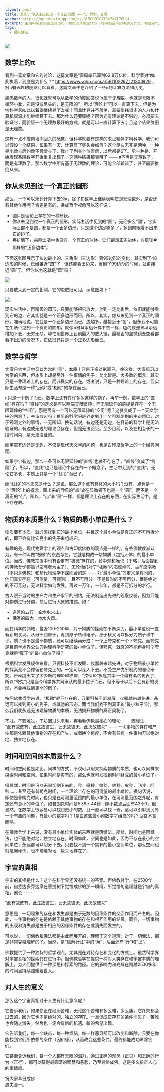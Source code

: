 ```yaml
---
layout: post
title: 其实，你从未见到过一个真正的圆 —— π，哲学，真理
wechat: https://mp.weixin.qq.com/s/-8l5DDDTCS7Oe7XAI7OltA
excerpt: 生活中见到的圆是真的吗？物质的本质是什么？时间和空间的本质又什么？希望从π、数学、物理、天文和哲学的角度，一窥宇宙的真理。如果你周围有人很相信科学，对科学很笃定。那么这篇或许值得推荐他们。
tags:
  - 趣味佛法
---
```


![](../images/2023-06-15-21-32-29.png)

## 数学上的π

看到一篇文章和它的讨论，这篇文章是“圆周率已算到62.8万亿位，科学家对π如此执着，到底是为什么？” https://www.sohu.com/a/591102267_121303829 ，对π有兴趣的朋友可以看看。这篇文章中也介绍了一些π的计算方法和历史。

熟悉数学的人，很快就就可以从数学的角度回答说“π属于无理数，也就是无限不循环小数，它是没有尽头的，是无限的”，所以“理论上”可以一直算下去，但是为何科学家如此执着要继续算下去呢？而且计算并不简单，需要消耗很多的人力和计算机资源才能继续算下去。那为什么还要算呢？因为光有理论是不够的，必须要去验证它，而验证一个无理数最好的方式，就是可以一直计算下去；且这个结果依旧是无理数。

这有一点不撞南墙不回头的感觉，但科学就要有这样的求证精神才叫科学。我们可以假设一个结果，如果有一天，计算有了尽头会如何？这个尽头无非是两种，一种是小数点后的数不再增长了，截止了到某个位置后，以后都是0了。另一种是，开始发现某段数字开始重复出现了。这两种结果都表明了 —— π不再是无理数了，而是有理数了。那么数学中所有基于无理数的理论，可能全部都错了，甚至需要推倒从来。

## 你从未见到过一个真正的圆形

那么，一个可以永远计算下去的π，除了在数学上继续表明它是无理数外，是否还有其他作用呢？肯定是有的，换成哲学视角可以这样说：

* 圆只是理论上存在的一种形状。
* 你从未见到过一个真正的圆形。实际生活中见到的“圆”，无论多么“圆”，它实际上都不是圆，都是一个正多边形。只是这个边足够多了，多到肉眼看不出来它的边了。
* 再扩展下，实际生活中也没有一个真正的球体，它们都是正多边体，向足球⚽️那样的“正多边体”。

下面这张图展示了从边最小的，三角形（三边形）到99边形的变化，其实到了48边形的时候，已经接近“圆”了，但还能看出边来，而到了99边形的时候，就更接近“圆”了。但你以为这就是“圆”吗？

![](../images/2023-06-14-12-02-17.png)

只要放大到一定的比例，它的边依旧可见，示意图如下：

![](../images/2023-06-14-12-06-11.png)

现实生活中，再精密的圆形，只要能够把它放大，放到一定比例后，依旧就能够看到它的边，它其实就是一个正多边形而已。所以，其实，你从未见到一个真正的圆形。准确地说，它就是一个正多边形而已，边越多，越接近于“圆”，但永远不可能在生活中见到一个真正的圆形，就像π可以永远计算下去一样，边的数量可以永远增加下去，无穷无尽。哪怕用世界上目前最大的放大镜，最精密的显微镜去查看都看不出边的情况下，它依旧还只是一个正多边形而已。

## 数学与哲学

大家日常生活中习以为常的“圆”，本质上只是正多边形而已。像这样，大家都习以为常的东西，但本质上却是另外一件事情的例子，比比皆是。大多数的概念，其实只是一种理论上的存在，而非真实的存在。或者说，只是一种理论上的存在，但实际生活却是一种“近似”或“相似”的存在而已。

π只是一个例子而已，数学上还有许许多多这样的例子。再举一例，数学上的“直线”存在吗？“直线”的定义是可以两端无限延伸。而无限延伸的前提是存在一个无限延伸的“空间”，那是否有一个可以无限延伸的“空间”呢？这就变成了一个天文学中的问题了，宇宙有边吗？目前的科学只是界定到了一个可观测到的宇宙而已，对于观测之外的事情，一无所知。换句话说，有边还是无边，在目前的科学上是无法验证的。有边或无边的理论会存在，但是无法验证。至少目前，以及在相当长的一段时间内，是无法验证的。

而宇宙有边还是无边，不仅是现代天文学的问题，也是古印度哲学上的一个经典问题。

如果宇宙有边，那么一条可以无限延伸的“直线”也就不存在了，“直线”变成了“线段”了。所以，“直线”也只是理论中存在的一个概念了，生活中见到的“直线”，无论它多长，本质上只是一个“线段”而已了。

而“线段”的本质又是什么？是点。那么这个点有具体的大小吗？没有，点也是一个“理论”上的概念，画出来的再细的“点”放在显微镜下也是一个“圆”，而不是一个真正的“点”。所以，“点”和“圆”一样，都是理论上存在的东西，在实际生活中，是不存在的。

## 物质的本质是什么？物质的最小单位是什么？

物质要有本质，就必须找到它的最小单位，并且这个最小单位是真正的不可再拆分的，即不会有比它更小的例子来组成它。

有趣的是，现代物理学上的观点和古印度佛教的观点是一样的。有些佛教教派认为，有一种叫做“极微”的东西存在，它就是构成一切物质（包括人体）的最小单位。当然，佛教宗派中也有否定有“极微”存在的，如中观和唯识（下略，后面提到的佛教哲学都是以这两者为主了）。无论他们对于“极微”的态度如何，古印度宗教（不只是佛教）和现代物理学不谋而合的是 —— 对“最小单位”的定义是相同的，他们真实存在（可测量，可观测），且不可再分。不是暂时的不可再分，而是绝对的不可再分，无论科学如何发展，再过一万年，一亿年，都是不可拆分的才行。

古人限于当时的生产力和生产水平的制约，无法制造出先进的观察仪器，因为只能对物质进行分类，然后进行大概的描述。如：

* 道家的五行：金木水火土。
* 佛家的四大：地水火风。

而在科学的领域，最近100-200年，对于物质的探索在不断深入，最小单位也一直有新的发现。从分子到原子，再到原子核和电子。原子核又可以拆分为质子和中子，质子也不是最小物质，还可以继续再分成：一个上夸克和一个下夸克。而夸克是目前学术界公认的物理科学研究的最小单位了。但夸克，就真的不能再拆吗？夸克就是“真正”的最小单位了吗？

根据科学发展规律来看，只要科技不断发展，仪器越来越先进，对于物质最小单位的探索是不会停留在夸克上的，一定可以深入下去。不受生产力所制约的理论研究，已经提出来了不少新的理论和模型，“弦理论”就是其中一个最有名的代表了。所以“夸克”只是当今科学界共同承认的最小粒子而已，但不等于以后不会有新的发现，不会再找到更小的例子。

按照佛教哲学来说，“极微”是不存在的，只要科技不断发展，仪器越来越先进，永远可以找到更小的例子，或其他的形态。而当我们找不到真正的“最小粒子”时，那么我们就永远无法理解物质的本质，无法揭开物质的真正奥秘了。

不过，不要难过，不妨回过头来看，再看看佛教最核心的理论 —— 因缘法 —— “此有故彼有，此生故彼生，此无故彼无，此灭故彼灭” —— 一切事物的存在和产生都是依赖其他事物的存在和产生，或者换个角度，不会有任何一件事物可以绝对地、独立地存在。

## 时间和空间的本质是什么？

时间和空间也是如此。同样的方式，不仅可以用来探索物质的本质，也可以同样来探索时间和空间。如果时间是实有的，那么也就可以找到时间组成的最小单位了。

很显然，时间是可以无限切割下去的，秒，毫秒，微秒，纳秒，皮秒，飞秒，阿秒…… 甚至还有普朗克时间，一个理论上存在的可测量的最小单位。换句话说，即使是普朗克时间，也只是在可测量范围内的最小单位，在可测量范围之外呢，肯定还有更小的单位了。如普朗克时间是5.39e-44秒，即小数点后面有43个0，很显然，在数学上很容易可以找到更小的数，且一直可以找下去。这可以引申到另外一个有趣的问题，有最小的数字吗？1是由这些最小的数字才组成的吗？回答不言而喻。

在佛教哲学上来说，没有最小单位实体的东西就是因缘法。所以，时间也是因缘法，也不能绝对地、独立地存在。时间如此，空间也是如此，因为不存在最小的空间单位，永远都可以切分下去，只要找不到一个实有的最小空间单位，那么空间也就是因缘法，也不能绝对地、独立地存在了。

## 宇宙的真相

宇宙的真相是什么？这个在科学界还没有统一的答案。但佛教哲学，在2500年前，自悉达多乔达摩在菩提树下觉悟成佛的那一瞬间，所觉悟的道理就是宇宙的真相，他说 —— 

“此有故彼有，此生故彼生，此无故彼无，此灭故彼灭”

意思是：一切现象的存在和发生都是由于无数的因缘条件的交互作用而产生的。因此，一件事物的存在是依赖于其他事物的存在和相互作用的结果。同样，一切事物的出现和消失都是由于相应的因缘条件的存在或消失而发生的。

可以说，一切佛教和佛法都是由此而展开的，理解了这个道理，对于一切佛法，都是非常容易理解的了。当然，是“信解行证”中的“解”，后面还有“行”和“证”。

佛教提供了一种独特的哲学观点，尤其是在对待存在和变化的方式上。虽然科学界对宇宙真相的探索仍在进行中，但佛教哲学在提供一种对人类存在和宇宙本质的理解上，为人们提供了一种深思和探索的路径。它的影响力和光辉在跨越2500多年的时间里持续照耀着世人。

## 对人生的意义

那么这个宇宙真相对于人生有什么意义呢？

它告诉我们，如果你正在经历苦难，无论这个苦难有多么难，多么痛，它终究都会过去的，因为它也不是绝对的、独立的存在。一旦促成它存在的条件消失了，苦难也会随之消失。然后也一定会有新的机遇、新的希望出现。

它告诉我们，每一个缺点，每一种烦恼，每一样恶习都可以改变和断除，只要在你能找到它们所依赖的条件（因和缘），从而改变这些条件，最终都能成功断除它们。

它甚至告诉我们，每一个人都有无限的潜力，通过正确的观念（正见）和正确的行为（正行），都可以获得最圆满的智慧和慈悲，乃至最终成佛。这是多么振奋人心的事情啊。

祝大家早日成佛<br>
愚夫合十。

